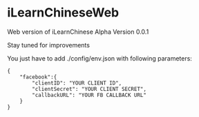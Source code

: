 iLearnChineseWeb
================

Web version of iLearnChinese
Alpha Version 0.0.1

Stay tuned for improvements

You just have to add ./config/env.json with following parameters:

```
{
    "facebook":{
        "clientID": "YOUR CLIENT ID",
        "clientSecret": "YOUR CLIENT SECRET",
        "callbackURL": "YOUR FB CALLBACK URL"
    }
}
```
